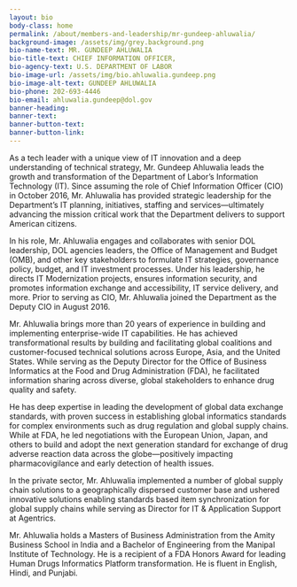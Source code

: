 ```yaml
---
layout: bio
body-class: home
permalink: /about/members-and-leadership/mr-gundeep-ahluwalia/
background-image: /assets/img/grey.background.png
bio-name-text: MR. GUNDEEP AHLUWALIA
bio-title-text: CHIEF INFORMATION OFFICER,
bio-agency-text: U.S. DEPARTMENT OF LABOR
bio-image-url: /assets/img/bio.ahluwalia.gundeep.png
bio-image-alt-text: GUNDEEP AHLUWALIA
bio-phone: 202-693-4446
bio-email: ahluwalia.gundeep@dol.gov
banner-heading: 
banner-text: 
banner-button-text: 
banner-button-link: 
---
```

As a tech leader with a unique view of IT innovation and a deep understanding of technical strategy, Mr. Gundeep Ahluwalia leads the growth and transformation of the Department of Labor’s Information Technology (IT). Since assuming the role of Chief Information Officer (CIO) in October 2016, Mr. Ahluwalia has provided strategic leadership for the Department’s IT planning, initiatives, staffing and services—ultimately advancing the mission critical work that the Department delivers to support American citizens.

In his role, Mr. Ahluwalia engages and collaborates with senior DOL leadership, DOL agencies leaders, the Office of Management and Budget (OMB), and other key stakeholders to formulate IT strategies, governance policy, budget, and IT investment processes. Under his leadership, he directs IT Modernization projects, ensures information security, and promotes information exchange and accessibility, IT service delivery, and more. Prior to serving as CIO, Mr. Ahluwalia joined the Department as the Deputy CIO in August 2016.

Mr. Ahluwalia brings more than 20 years of experience in building and implementing enterprise-wide IT capabilities. He has achieved transformational results by building and facilitating global coalitions and customer-focused technical solutions across Europe, Asia, and the United States. While serving as the Deputy Director for the Office of Business Informatics at the Food and Drug Administration (FDA), he facilitated information sharing across diverse, global stakeholders to enhance drug quality and safety.

He has deep expertise in leading the development of global data exchange standards, with proven success in establishing global informatics standards for complex environments such as drug regulation and global supply chains. While at FDA, he led negotiations with the European Union, Japan, and others to build and adopt the next generation standard for exchange of drug adverse reaction data across the globe—positively impacting pharmacovigilance and early detection of health issues.

In the private sector, Mr. Ahluwalia implemented a number of global supply chain solutions to a geographically dispersed customer base and ushered innovative solutions enabling standards based item synchronization for global supply chains while serving as Director for IT & Application Support at Agentrics.

Mr. Ahluwalia holds a Masters of Business Administration from the Amity Business School in India and a Bachelor of Engineering from the Manipal Institute of Technology. He is a recipient of a FDA Honors Award for leading Human Drugs Informatics Platform transformation. He is fluent in English, Hindi, and Punjabi.
